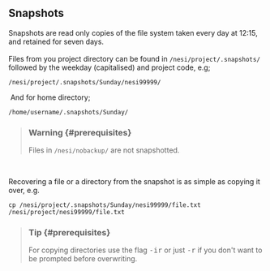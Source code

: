 ## Snapshots

Snapshots are read only copies of the file system taken every day at
12:15, and retained for seven days.\
\
Files from you project directory can be found
in `/nesi/project/.snapshots/` followed by the weekday (capitalised) and
project code, e.g;

    /nesi/project/.snapshots/Sunday/nesi99999/

 And for home directory;

    /home/username/.snapshots/Sunday/

> ### Warning {#prerequisites}
>
> Files in `/nesi/nobackup/` are not snapshotted.

 

Recovering a file or a directory from the snapshot is as simple as
copying it over, e.g.

    cp /nesi/project/.snapshots/Sunday/nesi99999/file.txt /nesi/project/nesi99999/file.txt

> ### Tip {#prerequisites}
>
> For copying directories use the flag <kbd>-ir</kbd> or just
> <kbd>-r</kbd> if you don\'t want to be prompted before overwriting.
